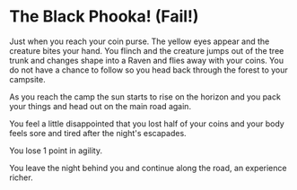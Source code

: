 # The Black Phooka! (Fail!)

Just when you reach your coin purse. The yellow eyes appear and the creature bites your hand. You flinch and the creature jumps out of the tree trunk
and changes shape into a Raven and flies away with your coins. You do not have a chance to follow so you head back through the forest to your campsite.

As you reach the camp the sun starts to rise on the horizon and you pack your things and head out on the main road again.

You feel a little disappointed that you lost half of your coins and your body feels sore and tired after the night's escapades.

You lose 1 point in agility.

You leave the night behind you and continue along the road, an experience richer.
